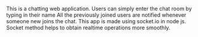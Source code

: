 This is a chatting web application.
Users can simply enter the chat room by typing in their name
All the previously joined users are notified whenever someone new joins the chat.
This app is made using socket.io in node js. Socket method helps to obtain realtime operations more smoothly. 